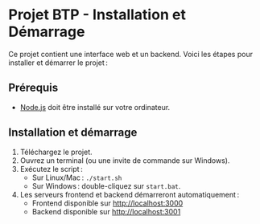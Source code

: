 # Projet BTP - Installation et Démarrage

Ce projet contient une interface web et un backend. Voici les étapes pour installer et démarrer le projet :

## Prérequis
- [Node.js](https://nodejs.org) doit être installé sur votre ordinateur.

## Installation et démarrage
1. Téléchargez le projet.
2. Ouvrez un terminal (ou une invite de commande sur Windows).
3. Exécutez le script :
   - Sur Linux/Mac : `./start.sh`
   - Sur Windows : double-cliquez sur `start.bat`.
4. Les serveurs frontend et backend démarreront automatiquement :
   - Frontend disponible sur [http://localhost:3000](http://localhost:3000)
   - Backend disponible sur [http://localhost:3001](http://localhost:3001)
